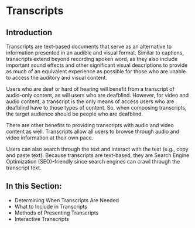 # Transcripts

## Introduction

Transcripts are text-based documents that serve as an alternative to information presented in an audible and visual format. Similar to captions, transcripts extend beyond recording spoken word, as they also include important sound effects and other significant visual descriptions to provide as much of an equivalent experience as possible for those who are unable to access the auditory and visual content.

Users who are deaf or hard of hearing will benefit from a transcript of audio-only content, as will users who are deafblind. However, for video and audio content, a transcript is the only means of access users who are deafblind have to those types of content. So, when composing transcripts, the target audience should be people who are deafblind.

There are other benefits to providing transcripts with audio and video content as well. Transcripts allow all users to browse through audio and video information at their own pace.

Users can also search through the text and interact with the text (e.g., copy and paste text). Because transcripts are text-based, they are Search Engine Optimization (SEO)-friendly since search engines can crawl through the transcript text.

## In this Section:

- Determining When Transcripts Are Needed
- What to Include in Transcripts
- Methods of Presenting Transcripts
- Interactive Transcripts
